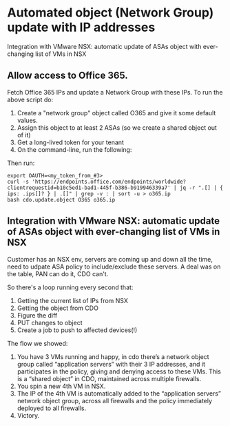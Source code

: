 # Automated object (Network Group) update with IP addresses

Integration with VMware NSX: automatic update of ASAs object with ever-changing list of VMs in NSX


## Allow access to Office 365. 
Fetch Office 365 IPs and update a Network Group with these IPs. 
To run the above script do:

1. Create a "network group" object called O365 and give it some default values.
2. Assign this object to at least 2 ASAs (so we create a shared object out of it)
3. Get a long-lived token for your tenant
4. On the command-line, run the following:

Then run:
```
export OAUTH=<my_token_from_#3>
curl -s 'https://endpoints.office.com/endpoints/worldwide?clientrequestid=b10c5ed1-bad1-445f-b386-b919946339a7' | jq -r ".[] | { ips: .ips[]? } | .[]" | grep -v : | sort -u > o365.ip
bash cdo.update.object O365 o365.ip
```


## Integration with VMware NSX: automatic update of ASAs object with ever-changing list of VMs in NSX

Customer has an NSX env, servers are coming up and down all the time, need to udpate ASA policy to include/exclude these servers.
A deal was on the table, PAN can do it, CDO can't. 

So there's a loop running every second that:
1. Getting the current list of IPs from NSX
2. Getting the object from CDO
3. Figure the diff
4. PUT changes to object
5. Create a job to push to affected devices(!)

The flow we showed:
1.	You have 3 VMs running and happy, in cdo there’s a network object group called “application servers” with their 3 IP addresses, and it participates in the policy, giving and denying access to these VMs. This is a “shared object” in CDO, maintained across multiple firewalls. 
2.	You spin a new 4th VM in NSX.
3.	The IP of the 4th VM is automatically added to the “application servers” network object group, across all firewalls and the policy immediately deployed to all firewalls. 
4.	Victory. 

